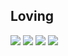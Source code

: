 ## Loving
![](https://img.icons8.com/color/28/000000/typescript.png)
![](https://img.icons8.com/color/28/000000/react-native.png)
![](https://img.icons8.com/color/28/000000/graphql.png)
![](https://img.icons8.com/color/28/000000/hasura.png)
